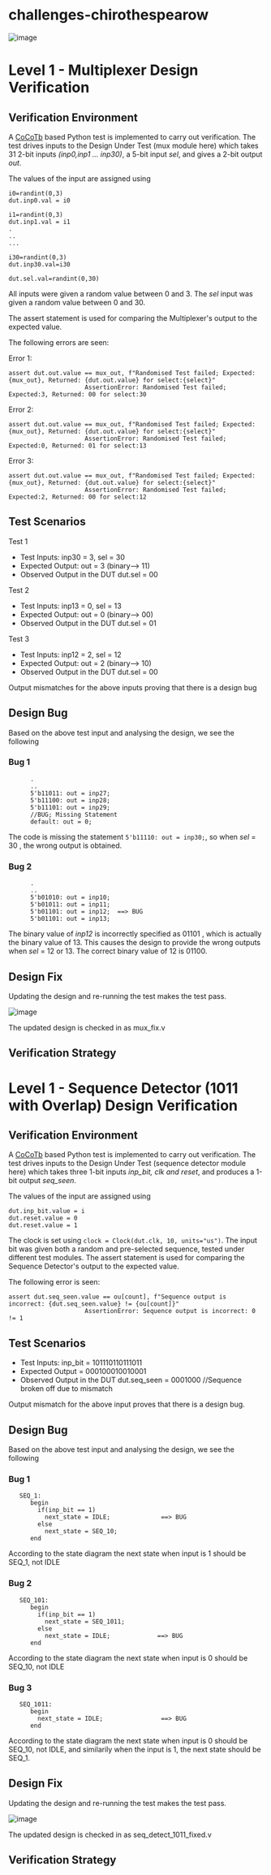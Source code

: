 # challenges-chirothespearow
![image](https://user-images.githubusercontent.com/44639543/180612307-01ec01e2-e672-4a59-aae8-53be6d120422.png)

# Level 1 - Multiplexer Design Verification

## Verification Environment
A [CoCoTb](https://www.cocotb.org/) based Python test is implemented to carry out verification. The test drives inputs to the Design Under Test (mux module here) which takes
31 2-bit inputs *(inp0,inp1 ... inp30)*, a 5-bit input *sel*, and gives a 2-bit output *out*.

The values of the input are assigned using

```
i0=randint(0,3)
dut.inp0.val = i0

i1=randint(0,3)
dut.inp1.val = i1
.
..
...

i30=randint(0,3)
dut.inp30.val=i30

dut.sel.val=randint(0,30)
```
All inputs were given a random value between 0 and 3. The *sel* input was given a random value between 0 and 30.

The assert statement is used for comparing the Multiplexer's output to the expected value.

The following errors are seen:

Error 1:
```
assert dut.out.value == mux_out, f"Randomised Test failed; Expected:{mux_out}, Returned: {dut.out.value} for select:{select}"
                     AssertionError: Randomised Test failed; Expected:3, Returned: 00 for select:30
```

Error 2:
```
assert dut.out.value == mux_out, f"Randomised Test failed; Expected:{mux_out}, Returned: {dut.out.value} for select:{select}"
                     AssertionError: Randomised Test failed; Expected:0, Returned: 01 for select:13
```

Error 3:
```
assert dut.out.value == mux_out, f"Randomised Test failed; Expected:{mux_out}, Returned: {dut.out.value} for select:{select}"
                     AssertionError: Randomised Test failed; Expected:2, Returned: 00 for select:12
```
## Test Scenarios
Test 1
- Test Inputs: inp30 = 3, sel = 30
- Expected Output: out = 3 (binary--> 11)
- Observed Output in the DUT dut.sel = 00

Test 2
- Test Inputs: inp13 = 0, sel = 13
- Expected Output: out = 0 (binary--> 00)
- Observed Output in the DUT dut.sel = 01

Test 3
- Test Inputs: inp12 = 2, sel = 12
- Expected Output: out = 2 (binary--> 10)
- Observed Output in the DUT dut.sel = 00

Output mismatches for the above inputs proving that there is a design bug

## Design Bug
Based on the above test input and analysing the design, we see the following

### Bug 1
```
      .
      ..
      5'b11011: out = inp27;
      5'b11100: out = inp28;
      5'b11101: out = inp29;
      //BUG; Missing Statement
      default: out = 0;
```
The code is missing the statement ```5'b11110: out = inp30;```, so when *sel* = 30 , the wrong output is obtained.

### Bug 2
```   
      .
      ..
      5'b01010: out = inp10;
      5'b01011: out = inp11;
      5'b01101: out = inp12;  ==> BUG
      5'b01101: out = inp13;

```

The binary value of *inp12* is incorrectly specified as 01101 , which is actually the binary value of 13. This causes the design to provide the wrong outputs when *sel* = 12 or 13. The correct binary value of 12 is 01100.

## Design Fix
Updating the design and re-running the test makes the test pass.

![image](https://user-images.githubusercontent.com/44639543/180617469-3946cd01-b3f7-47b6-a5ac-fe8c0958aa62.png)

The updated design is checked in as mux_fix.v
## Verification Strategy

# Level 1 - Sequence Detector (1011 with Overlap) Design Verification

## Verification Environment
A [CoCoTb](https://www.cocotb.org/) based Python test is implemented to carry out verification. The test drives inputs to the Design Under Test (sequence detector module here) which takes three 1-bit inputs *inp_bit, clk and reset*, and produces a 1-bit output *seq_seen*.

The values of the input are assigned using
```
dut.inp_bit.value = i
dut.reset.value = 0
dut.reset.value = 1
```
The clock is set using ```clock = Clock(dut.clk, 10, units="us")```.
The input bit was given both a random and pre-selected sequence, tested under different test modules.
The assert statement is used for comparing the Sequence Detector's output to the expected value.

The following error is seen:
```
assert dut.seq_seen.value == ou[count], f"Sequence output is incorrect: {dut.seq_seen.value} != {ou[count]}"
                     AssertionError: Sequence output is incorrect: 0 != 1
```
## Test Scenarios
- Test Inputs: inp_bit = 101110110111011
- Expected Output = 000100010010001
- Observed Output in the DUT dut.seq_seen = 0001000      //Sequence broken off due to mismatch

Output mismatch for the above input proves that there is a design bug.

## Design Bug
Based on the above test input and analysing the design, we see the following

### Bug 1
```
   SEQ_1:
      begin
        if(inp_bit == 1)
          next_state = IDLE;              ==> BUG
        else
          next_state = SEQ_10;
      end
```
According to the state diagram the next state when input is 1 should be SEQ_1, not IDLE

### Bug 2
```
   SEQ_101:
      begin
        if(inp_bit == 1)
          next_state = SEQ_1011;
        else
          next_state = IDLE;             ==> BUG
      end
```
According to the state diagram the next state when input is 0 should be SEQ_10, not IDLE

### Bug 3 
```
   SEQ_1011:
      begin
        next_state = IDLE;                ==> BUG
      end
```
According to the state diagram the next state when input is 0 should be SEQ_10, not IDLE, and similarily when the input is 1, the next state should be SEQ_1.

## Design Fix
Updating the design and re-running the test makes the test pass.

![image](https://user-images.githubusercontent.com/44639543/180658245-28dc4b56-75c0-4e08-89ae-6119ed3ea9ae.png)

The updated design is checked in as seq_detect_1011_fixed.v
## Verification Strategy
